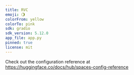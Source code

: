 ```yaml
---
title: RVC
emoji: 🌖
colorFrom: yellow
colorTo: pink
sdk: gradio
sdk_version: 5.12.0
app_file: app.py
pinned: true
license: mit
---
```


Check out the configuration reference at https://huggingface.co/docs/hub/spaces-config-reference
